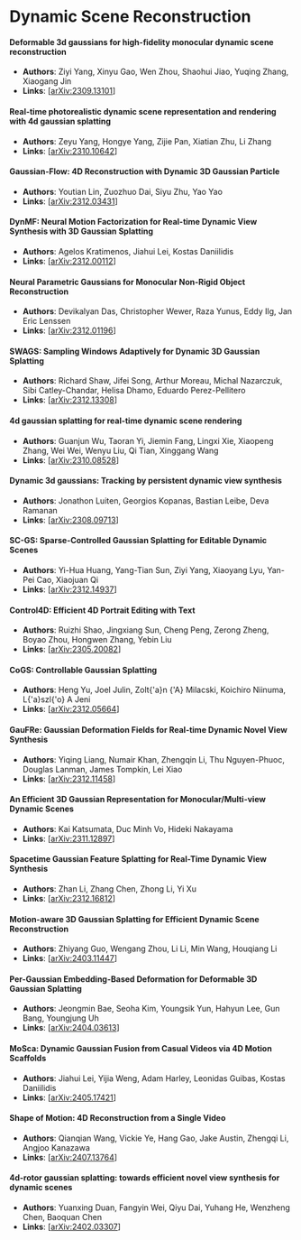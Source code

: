 # Dynamic Scene Reconstruction

#### Deformable 3d gaussians for high-fidelity monocular dynamic scene reconstruction
- **Authors**: Ziyi Yang, Xinyu Gao, Wen Zhou, Shaohui Jiao, Yuqing Zhang, Xiaogang Jin
- **Links**: [[arXiv:2309.13101](https://arxiv.org/abs/2309.13101)]

#### Real-time photorealistic dynamic scene representation and rendering with 4d gaussian splatting
- **Authors**: Zeyu Yang, Hongye Yang, Zijie Pan, Xiatian Zhu, Li Zhang
- **Links**: [[arXiv:2310.10642](https://arxiv.org/abs/2310.10642)]

#### Gaussian-Flow: 4D Reconstruction with Dynamic 3D Gaussian Particle
- **Authors**: Youtian Lin, Zuozhuo Dai, Siyu Zhu, Yao Yao
- **Links**: [[arXiv:2312.03431](https://arxiv.org/abs/2312.03431)]

#### DynMF: Neural Motion Factorization for Real-time Dynamic View Synthesis with 3D Gaussian Splatting
- **Authors**: Agelos Kratimenos, Jiahui Lei, Kostas Daniilidis
- **Links**: [[arXiv:2312.00112](https://arxiv.org/abs/2312.00112)]

#### Neural Parametric Gaussians for Monocular Non-Rigid Object Reconstruction
- **Authors**: Devikalyan Das, Christopher Wewer, Raza Yunus, Eddy Ilg, Jan Eric Lenssen
- **Links**: [[arXiv:2312.01196](https://arxiv.org/abs/2312.01196)]

#### SWAGS: Sampling Windows Adaptively for Dynamic 3D Gaussian Splatting
- **Authors**: Richard Shaw, Jifei Song, Arthur Moreau, Michal Nazarczuk, Sibi Catley-Chandar, Helisa Dhamo, Eduardo Perez-Pellitero
- **Links**: [[arXiv:2312.13308](https://arxiv.org/abs/2312.13308)]

#### 4d gaussian splatting for real-time dynamic scene rendering
- **Authors**: Guanjun Wu, Taoran Yi, Jiemin Fang, Lingxi Xie, Xiaopeng Zhang, Wei Wei, Wenyu Liu, Qi Tian, Xinggang Wang
- **Links**: [[arXiv:2310.08528](https://arxiv.org/abs/2310.08528)]

#### Dynamic 3d gaussians: Tracking by persistent dynamic view synthesis
- **Authors**: Jonathon Luiten, Georgios Kopanas, Bastian Leibe, Deva Ramanan
- **Links**: [[arXiv:2308.09713](https://arxiv.org/abs/2308.09713)]

#### SC-GS: Sparse-Controlled Gaussian Splatting for Editable Dynamic Scenes
- **Authors**: Yi-Hua Huang, Yang-Tian Sun, Ziyi Yang, Xiaoyang Lyu, Yan-Pei Cao, Xiaojuan Qi
- **Links**: [[arXiv:2312.14937](https://arxiv.org/abs/2312.14937)]

#### Control4D: Efficient 4D Portrait Editing with Text
- **Authors**: Ruizhi Shao, Jingxiang Sun, Cheng Peng, Zerong Zheng, Boyao Zhou, Hongwen Zhang, Yebin Liu
- **Links**: [[arXiv:2305.20082](https://arxiv.org/abs/2305.20082)]

#### CoGS: Controllable Gaussian Splatting
- **Authors**: Heng Yu, Joel Julin, Zolt{\'a}n {\'A} Milacski, Koichiro Niinuma, L{\'a}szl{\'o} A Jeni
- **Links**: [[arXiv:2312.05664](https://arxiv.org/abs/2312.05664)]

#### GauFRe: Gaussian Deformation Fields for Real-time Dynamic Novel View Synthesis
- **Authors**: Yiqing Liang, Numair Khan, Zhengqin Li, Thu Nguyen-Phuoc, Douglas Lanman, James Tompkin, Lei Xiao
- **Links**: [[arXiv:2312.11458](https://arxiv.org/abs/2312.11458)]

#### An Efficient 3D Gaussian Representation for Monocular/Multi-view Dynamic Scenes
- **Authors**: Kai Katsumata, Duc Minh Vo, Hideki Nakayama
- **Links**: [[arXiv:2311.12897](https://arxiv.org/abs/2311.12897)]

#### Spacetime Gaussian Feature Splatting for Real-Time Dynamic View Synthesis
- **Authors**: Zhan Li, Zhang Chen, Zhong Li, Yi Xu
- **Links**: [[arXiv:2312.16812](https://arxiv.org/abs/2312.16812)]

#### Motion-aware 3D Gaussian Splatting for Efficient Dynamic Scene Reconstruction
- **Authors**: Zhiyang Guo, Wengang Zhou, Li Li, Min Wang, Houqiang Li
- **Links**: [[arXiv:2403.11447](https://arxiv.org/abs/2403.11447)]

#### Per-Gaussian Embedding-Based Deformation for Deformable 3D Gaussian Splatting
- **Authors**: Jeongmin Bae, Seoha Kim, Youngsik Yun, Hahyun Lee, Gun Bang, Youngjung Uh
- **Links**: [[arXiv:2404.03613](https://arxiv.org/abs/2404.03613)]

#### MoSca: Dynamic Gaussian Fusion from Casual Videos via 4D Motion Scaffolds
- **Authors**: Jiahui Lei, Yijia Weng, Adam Harley, Leonidas Guibas, Kostas Daniilidis
- **Links**: [[arXiv:2405.17421](https://arxiv.org/abs/2405.17421)]

#### Shape of Motion: 4D Reconstruction from a Single Video
- **Authors**: Qianqian Wang, Vickie Ye, Hang Gao, Jake Austin, Zhengqi Li, Angjoo Kanazawa
- **Links**: [[arXiv:2407.13764](https://arxiv.org/abs/2407.13764)]

#### 4d-rotor gaussian splatting: towards efficient novel view synthesis for dynamic scenes
- **Authors**: Yuanxing Duan, Fangyin Wei, Qiyu Dai, Yuhang He, Wenzheng Chen, Baoquan Chen
- **Links**: [[arXiv:2402.03307](https://arxiv.org/abs/2402.03307)]

